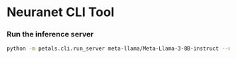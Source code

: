 # Neuranet CLI Tool

### Run the inference server
```bash
python -m petals.cli.run_server meta-llama/Meta-Llama-3-8B-instruct --new_swarm  
```


